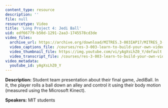 ```yaml
---
content_type: resource
description: ''
file: null
resourcetype: Video
title: 'Long Project 4: Jedi Ball'
uid: edf66779-b50d-1291-2aa3-1745578cd3de
video_files:
  archive_url: https://archive.org/download/MITRES.3-003IAP17/MITRES_3-003IAP17_Long_Project_04_300k.mp4
  video_captions_file: /courses/res-3-003-learn-to-build-your-own-videogame-with-the-unity-game-engine-and-microsoft-kinect-january-iap-2017/88d7e22af66753e6862c45d9cfd043ca_yAgXsLhZ0_Y.vtt
  video_thumbnail_file: https://img.youtube.com/vi/yAgXsLhZ0_Y/default.jpg
  video_transcript_file: /courses/res-3-003-learn-to-build-your-own-videogame-with-the-unity-game-engine-and-microsoft-kinect-january-iap-2017/4d00b7fb3cbc0edcae135d9266db95f7_yAgXsLhZ0_Y.pdf
video_metadata:
  youtube_id: yAgXsLhZ0_Y
---
```


**Description:** Student team presentation about their final game, JediBall. In it, the player rolls a ball down an alley and control it using their body motion (measured using the Microsoft Kinect).

**Speakers:** MIT students